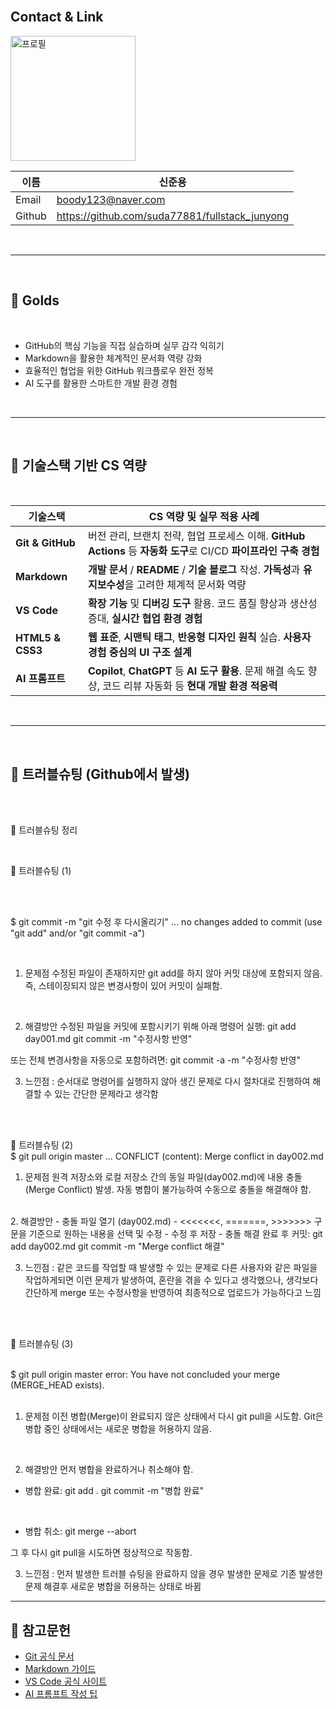 
<!-- 주석 -->

<br/>


## Contact & Link



<image src="./me.png" alt="프로필" width="200">

|이름|신준용|
|-|-|
|Email|boody123@naver.com|
|Github|https://github.com/suda77881/fullstack_junyong|


<br/>


---

<br/>


## 📌 Golds

<br/>

- GitHub의 핵심 기능을 직접 실습하며 실무 감각 익히기
- Markdown을 활용한 체계적인 문서화 역량 강화
- 효율적인 협업을 위한 GitHub 워크플로우 완전 정복
- AI 도구를 활용한 스마트한 개발 환경 경험

<br/>


---

<br/>


## 🔧 기술스택 기반 CS 역량

<br/>


| 기술스택         | CS 역량 및 실무 적용 사례                                                                                   |
|------------------|-----------------------------------------------------------------------------------------------------------|
| **Git & GitHub** | 버전 관리, 브랜치 전략, 협업 프로세스 이해. **GitHub Actions** 등 **자동화 도구**로 CI/CD **파이프라인 구축 경험**      |
| **Markdown**     | **개발 문서** / **README** / **기술 블로그** 작성. **가독성**과 **유지보수성**을 고려한 체계적 문서화 역량                         |
| **VS Code**      | **확장 기능** 및 **디버깅 도구** 활용. 코드 품질 향상과 생산성 증대, **실시간 협업 환경 경험**                         |
| **HTML5 & CSS3** | **웹 표준**, **시맨틱 태그**, **반응형 디자인 원칙** 실습. **사용자 경험 중심의 UI 구조 설계**                             |
| **AI 프롬프트**  | **Copilot**, **ChatGPT** 등 **AI 도구 활용**. 문제 해결 속도 향상, 코드 리뷰 자동화 등 **현대 개발 환경 적응력** |

<br/>


---
<!-- JAVA, HTML+CSS+JS/JQUERY .... -->
<!-- ##포트폴리오 
## 🧩 실전형 풀스택 개발자 포트폴리오

> 완벽보다는 완성을 향해  
**기획부터 배포까지, 사용자 흐름을 설계하고 끝까지 해결하는 개발자**
> 프론트엔드부터 백엔드, 인프라까지  
**전방위 기술 스택을 실전에서 다뤄본 경험**으로  
기획-개발-배포 전 과정을 주도하며  
**사용자 중심의 제품 개발**을 실현합니다.
---
## 기술스택 기반 cs역량

<br/>
<br/>
<br/>

--- -->
<!-- 1,2일 차에 넣은 트러블슈팅들 -->

<br/>


## 📌 트러블슈팅 (Github에서 발생)

<br/>
<br/>

🔧 트러블슈팅 정리

<br/>

🧩 트러블슈팅 (1)

<br/>
<br/>

$ git commit -m "git 수정 후 다시올리기"
...
no changes added to commit (use "git add" and/or "git commit -a")

<br/>

1. 문제점
수정된 파일이 존재하지만 git add를 하지 않아 커밋 대상에 포함되지 않음.
즉, 스테이징되지 않은 변경사항이 있어 커밋이 실패함.

<br/>

2. 해결방안
수정된 파일을 커밋에 포함시키기 위해 아래 명령어 실행:
git add day001.md
git commit -m "수정사항 반영" 

또는 전체 변경사항을 자동으로 포함하려면:
git commit -a -m "수정사항 반영"


3. 느낀점 : 순서대로 명령어를 실행하지 않아 생긴 문제로 다시 절차대로 진행하여 해결할 수 있는 간단한 문제라고 생각함

<br/>
<br/>

🧩 트러블슈팅 (2)
<br/>
$ git pull origin master
...
CONFLICT (content): Merge conflict in day002.md


1. 문제점
원격 저장소와 로컬 저장소 간의 동일 파일(day002.md)에 내용 충돌(Merge Conflict) 발생.
자동 병합이 불가능하여 수동으로 충돌을 해결해야 함.
<br/>
2. 해결방안
- 충돌 파일 열기 (day002.md)
- <<<<<<<, =======, >>>>>>> 구문을 기준으로 원하는 내용을 선택 및 수정
- 수정 후 저장
- 충돌 해결 완료 후 커밋:
git add day002.md
git commit -m "Merge conflict 해결"

3. 느낀점 : 같은 코드를 작업할 때 발생할 수 있는 문제로 다른 사용자와 같은 파일을 작업하게되면 이런 문제가 발생하여, 혼란을 겪을 수 있다고 생각했으나, 생각보다 간단하게 merge 또는 수정사항을 반영하여 최종적으로 업로드가 가능하다고 느낌

<br/>
<br/>

🧩 트러블슈팅 (3)

<br/>
$ git pull origin master
error: You have not concluded your merge (MERGE_HEAD exists).

<br/>
<br/>

1. 문제점
이전 병합(Merge)이 완료되지 않은 상태에서 다시 git pull을 시도함.
Git은 병합 중인 상태에서는 새로운 병합을 허용하지 않음.
<br/>

2. 해결방안
먼저 병합을 완료하거나 취소해야 함.
- 병합 완료:
git add .
git commit -m "병합 완료"
<br/>

- 병합 취소:
git merge --abort

그 후 다시 git pull을 시도하면 정상적으로 작동함.

3. 느낀점 : 먼저 발생한 트러블 슈팅을 완료하지 않을 경우 발생한 문제로 기존 발생한 문제 해결후 새로운 병합을 허용하는 상태로 바뀜 


---

## 🔧 참고문헌

- [Git 공식 문서](https://git-scm.com/doc)  
- [Markdown 가이드](https://www.markdownguide.org/basic-syntax/)  
- [VS Code 공식 사이트](https://code.visualstudio.com/)  
- [AI 프롬프트 작성 팁](https://learn.microsoft.com/en-us/azure/ai-services/openai/how-to/prompt-engineering)
